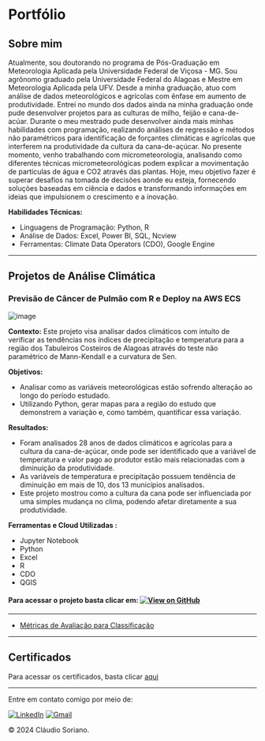 # Portfólio

## Sobre mim
Atualmente, sou doutorando no programa de Pós-Graduação em Meteorologia Aplicada pela Universidade Federal de Viçosa - MG. 
Sou agrônomo graduado pela Universidade Federal do Alagoas e Mestre em Meteorologia Aplicada pela UFV. Desde a minha graduação, atuo com análise de dados meteorológicos e agrícolas com ênfase em aumento de produtividade.
Entrei no mundo dos dados ainda na minha graduação onde pude desenvolver projetos para as culturas de milho, feijão e cana-de-acúar. Durante o meu mestrado pude desenvolver ainda mais minhas habilidades com programação, realizando análises de regressão e métodos não paramétricos para identificação de forçantes climáticas e agrícolas que interferem na produtividade da cultura da cana-de-açúcar. No presente momento, venho trabalhando com micrometeorologia, analisando como diferentes técnicas micrometeorológicas podem explicar a movimentação de partículas de água e CO2 através das plantas.
Hoje, meu objetivo fazer é superar desafios na tomada de decisões aonde eu esteja, fornecendo soluções baseadas em ciência e dados e transformando informações em ideias que impulsionem o crescimento e a inovação.

**Habilidades Técnicas:**  
- Linguagens de Programação: Python, R
- Análise de Dados: Excel, Power BI, SQL, Ncview
- Ferramentas: Climate Data Operators (CDO), Google Engine

---

## Projetos de Análise Climática <a name="projetos-ac"></a>

### Previsão de Câncer de Pulmão com R e Deploy na AWS ECS
![image](https://github.com/user-attachments/assets/3c43007e-7d45-4ef2-8101-15508083c055)

**Contexto:** Este projeto visa analisar dados climáticos com intuito de verificar as tendências nos índices de precipitação e temperatura para a região dos Tabuleiros Costeiros de Alagoas através do teste não paramétrico de Mann-Kendall e a curvatura de Sen.

**Objetivos:**
- Analisar como as variáveis meteorológicas estão sofrendo alteração ao longo do período estudado.  
- Utilizando Python, gerar mapas para a região do estudo que demonstrem a variação e, como também, quantificar essa variação.    

**Resultados:**
- Foram analisados 28 anos de dados climáticos e agrícolas para a cultura da cana-de-açúcar, onde pode ser identificado que a variável de temperatura e valor pago ao produtor estão mais relacionadas com a diminuição da produtividade.
- As variáveis de temperatura e precipitação possuem tendência de diminuição em mais de 10, dos 13 municípios analisados.
- Este projeto mostrou como a cultura da cana pode ser influenciada por uma simples mudança no clima, podendo afetar diretamente a sua produtividade. 

**Ferramentas e Cloud Utilizadas :**
- Jupyter Notebook
- Python
- Excel
- R
- CDO
- QGIS

#### Para acessar o projeto basta clicar em:     [![View on GitHub](https://img.shields.io/badge/GitHub-View_on_GitHub-blue?logo=GitHub)](https://github.com/zSoriano/Meteorology-codes)
---

- [Métricas de Avaliação para Classificação](https://github.com/zSoriano/mann-kendall-sen-slop-test.ipynb)

---
## Certificados
Para acessar os certificados, basta clicar [aqui](https://github.com/leticiadluz/Certificados/tree/main)

---

Entre em contato comigo por meio de:  

[<img src="https://img.shields.io/badge/LinkedIn-0077B5?style=for-the-badge&logo=linkedin&logoColor=white" alt="LinkedIn">](www.linkedin.com/in/claudio-soriano-70a754124) 
[<img src="https://img.shields.io/badge/Gmail-D14836?style=for-the-badge&logo=gmail&logoColor=white" alt="Gmail">](claudio.cordeiro@ufv.br) 


© 2024 Cláudio Soriano. 


